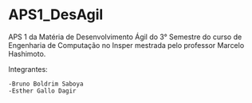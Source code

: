 # APS1_DesAgil

APS 1 da Matéria de Desenvolvimento Ágil do 3° Semestre do curso de Engenharia de Computação no Insper mestrada pelo professor Marcelo Hashimoto.

  Integrantes:
  
    -Bruno Boldrim Saboya
    -Esther Gallo Dagir
